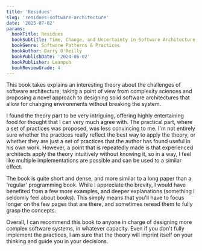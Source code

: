 ```yaml
---
title: 'Residues'
slug: 'residues-software-architecture'
date: '2025-07-02'
params:
  bookTitle: Residues
  bookSubtitle: Time, Change, and Uncertainty in Software Architecture
  bookGenre: Software Patterns & Practices
  bookAuthor: Barry O'Reilly
  bookPublishDate: '2024-06-02'
  bookPublisher: Leanpub
  bookReviewGrade: 4
---
```


This book takes explains an interesting theory about the challenges of software architecture, taking a point of view from complexity sciences and proposing a novel approach to designing solid software architectures that allow for changing environments without breaking the system.

I found the theory part to be very intriguing, offering highly entertaining food for thought that I can very much agree with. The practical part, where a set of practices was proposed, was less convincing to me. I'm not entirely sure whether the practices really reflect the best way to apply the theory, or whether they are just a set of practices that the author has found useful in his own work. However, a point that is repeatedly made is that experienced architects apply the theory intuitively without knowing it, so in a way, I feel like multiple implementations are possible and can be used to a similar effect. 

The book is quite short and dense, and more similar to a long paper than a 'regular' programming book. While I appreciate the brevity, I would have benefited from a few more examples, and deeper explanations (something I seldomly feel about books). This simply means that you'll have to focus longer on the few pages that are there, and sometimes reread them to fully grasp the concepts.

Overall, I can recommend this book to anyone in charge of designing more complex software systems, in whatever capacity. Even if you don't fully implement the practices, I am sure that the theory will imprint itself on your thinking and guide you in your decisions.
